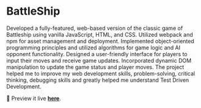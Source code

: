 # BattleShip

Developed a fully-featured, web-based version of the classic game of Battleship using vanilla JavaScript, HTML, and CSS. Utilized webpack and npm for asset management and deployment. Implemented object-oriented programming principles and utilized algorithms for game logic and AI opponent functionality. Designed a user-friendly interface for players to input their moves and receive game updates. Incorporated dynamic DOM manipulation to update the game status and player moves. The project helped me to improve my web development skills, problem-solving, critical thinking, debugging skills and greatly helped me understand Test Driven Development.

🔗 Preview it live [**here**](https://beelz0103.github.io/battleship-top/).
